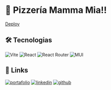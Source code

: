 # 🍕 Pizzería Mamma Mia!!

[Deploy](https://adl-mamma-mia.netlify.app/ "Mamma Mia")

## 🛠 Tecnologias
![Vite](https://camo.githubusercontent.com/e171666dc3cf807edd566c24e542ba68f9c3caed38567aa8a615cfb283df8862/68747470733a2f2f696d672e736869656c64732e696f2f7374617469632f76313f6c6162656c3d266d6573736167653d566974654a5326636f6c6f723d707572706c65266c6f676f3d76697465266c6f676f436f6c6f723d7768697465267374796c653d666f722d7468652d6261646765)
![React](https://camo.githubusercontent.com/8e862b73c9233e7070a625ab8d44b254ce3823c7782522119196cdebc0e00603/68747470733a2f2f696d672e736869656c64732e696f2f7374617469632f76313f6c6162656c3d266d6573736167653d72656163746a7326636f6c6f723d313741314536266c6f676f3d7265616374266c6f676f436f6c6f723d7768697465267374796c653d666f722d7468652d6261646765)
![React Router](https://img.shields.io/badge/React_Router-CA4245?style=for-the-badge&logo=react-router&logoColor=white)
![MUI](https://camo.githubusercontent.com/208852c2348eb4c34115c18e7bc1364ef7ccc88a76a8e659a7ba13c4da7318c0/68747470733a2f2f696d672e736869656c64732e696f2f7374617469632f76313f7374796c653d666f722d7468652d6261646765266d6573736167653d4d554926636f6c6f723d303037464646266c6f676f3d4d5549266c6f676f436f6c6f723d464646464646266c6162656c3d)


## 🔗 Links
[![portafolio](https://img.shields.io/badge/-Portfolio-lightblue?style=for-the-badge)](https://feniapfa.dev/)
[![linkedin](https://img.shields.io/badge/linkedin-0A66C2?style=for-the-badge&logo=linkedin&logoColor=white)](https://www.linkedin.com/in/fernanda-aguilar-p/)
[![github](https://camo.githubusercontent.com/cca71357fe98ec5f8cd6ebab9044ad2901f4b64ebda379ac81608ed9f1caa1a0/68747470733a2f2f696d672e736869656c64732e696f2f7374617469632f76313f7374796c653d666f722d7468652d6261646765266d6573736167653d47697448756226636f6c6f723d313831373137266c6f676f3d476974487562266c6f676f436f6c6f723d464646464646266c6162656c3d)](https://github.com/FeniaPfa)